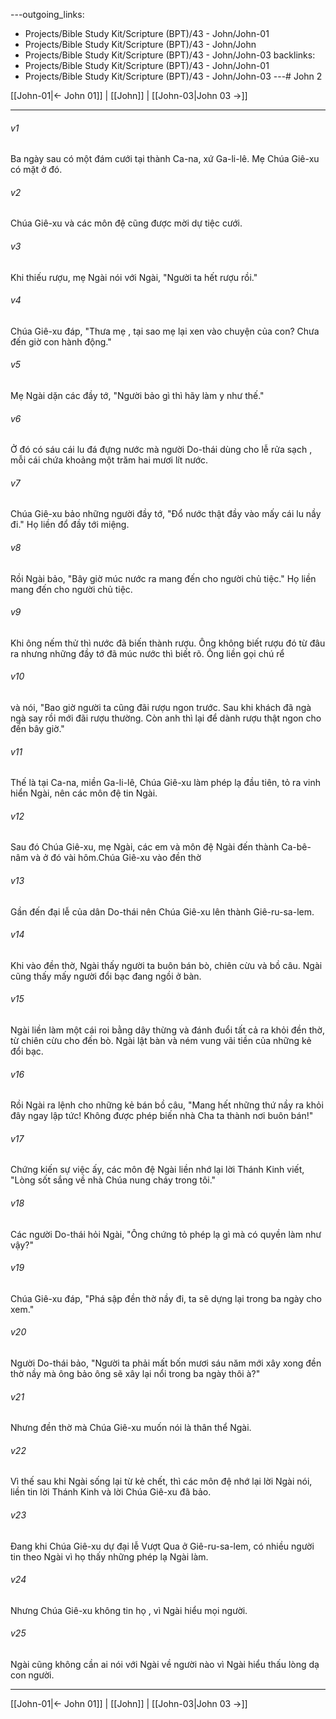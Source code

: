 ---outgoing_links:
  - Projects/Bible Study Kit/Scripture (BPT)/43 - John/John-01
  - Projects/Bible Study Kit/Scripture (BPT)/43 - John/John
  - Projects/Bible Study Kit/Scripture (BPT)/43 - John/John-03
backlinks:
  - Projects/Bible Study Kit/Scripture (BPT)/43 - John/John-01
  - Projects/Bible Study Kit/Scripture (BPT)/43 - John/John-03
---# John 2

[[John-01|← John 01]] | [[John]] | [[John-03|John 03 →]]
***



###### v1 
Ba ngày sau có một đám cưới tại thành Ca-na, xứ Ga-li-lê. Mẹ Chúa Giê-xu có mặt ở đó. 

###### v2 
Chúa Giê-xu và các môn đệ cũng được mời dự tiệc cưới. 

###### v3 
Khi thiếu rượu, mẹ Ngài nói với Ngài, "Người ta hết rượu rồi." 

###### v4 
Chúa Giê-xu đáp, "Thưa mẹ , tại sao mẹ lại xen vào chuyện của con? Chưa đến giờ con hành động." 

###### v5 
Mẹ Ngài dặn các đầy tớ, "Người bảo gì thì hãy làm y như thế." 

###### v6 
Ở đó có sáu cái lu đá đựng nước mà người Do-thái dùng cho lễ rửa sạch , mỗi cái chứa khoảng một trăm hai mươi lít nước. 

###### v7 
Chúa Giê-xu bảo những người đầy tớ, "Đổ nước thật đầy vào mấy cái lu nầy đi." Họ liền đổ đầy tới miệng. 

###### v8 
Rồi Ngài bảo, "Bây giờ múc nước ra mang đến cho người chủ tiệc." Họ liền mang đến cho người chủ tiệc. 

###### v9 
Khi ông nếm thử thì nước đã biến thành rượu. Ông không biết rượu đó từ đâu ra nhưng những đầy tớ đã múc nước thì biết rõ. Ông liền gọi chú rể 

###### v10 
và nói, "Bao giờ người ta cũng đãi rượu ngon trước. Sau khi khách đã ngà ngà say rồi mới đãi rượu thường. Còn anh thì lại để dành rượu thật ngon cho đến bây giờ." 

###### v11 
Thế là tại Ca-na, miền Ga-li-lê, Chúa Giê-xu làm phép lạ đầu tiên, tỏ ra vinh hiển Ngài, nên các môn đệ tin Ngài. 

###### v12 
Sau đó Chúa Giê-xu, mẹ Ngài, các em và môn đệ Ngài đến thành Ca-bê-nâm và ở đó vài hôm.Chúa Giê-xu vào đền thờ 

###### v13 
Gần đến đại lễ của dân Do-thái nên Chúa Giê-xu lên thành Giê-ru-sa-lem. 

###### v14 
Khi vào đền thờ, Ngài thấy người ta buôn bán bò, chiên cừu và bồ câu. Ngài cũng thấy mấy người đổi bạc đang ngồi ở bàn. 

###### v15 
Ngài liền làm một cái roi bằng dây thừng và đánh đuổi tất cả ra khỏi đền thờ, từ chiên cừu cho đến bò. Ngài lật bàn và ném vung vãi tiền của những kẻ đổi bạc. 

###### v16 
Rồi Ngài ra lệnh cho những kẻ bán bồ câu, "Mang hết những thứ nầy ra khỏi đây ngay lập tức! Không được phép biến nhà Cha ta thành nơi buôn bán!" 

###### v17 
Chứng kiến sự việc ấy, các môn đệ Ngài liền nhớ lại lời Thánh Kinh viết, "Lòng sốt sắng về nhà Chúa nung cháy trong tôi." 

###### v18 
Các người Do-thái hỏi Ngài, "Ông chứng tỏ phép lạ gì mà có quyền làm như vậy?" 

###### v19 
Chúa Giê-xu đáp, "Phá sập đền thờ nầy đi, ta sẽ dựng lại trong ba ngày cho xem." 

###### v20 
Người Do-thái bảo, "Người ta phải mất bốn mươi sáu năm mới xây xong đền thờ nầy mà ông bảo ông sẽ xây lại nổi trong ba ngày thôi à?" 

###### v21 
Nhưng đền thờ mà Chúa Giê-xu muốn nói là thân thể Ngài. 

###### v22 
Vì thế sau khi Ngài sống lại từ kẻ chết, thì các môn đệ nhớ lại lời Ngài nói, liền tin lời Thánh Kinh và lời Chúa Giê-xu đã bảo. 

###### v23 
Đang khi Chúa Giê-xu dự đại lễ Vượt Qua ở Giê-ru-sa-lem, có nhiều người tin theo Ngài vì họ thấy những phép lạ Ngài làm. 

###### v24 
Nhưng Chúa Giê-xu không tin họ , vì Ngài hiểu mọi người. 

###### v25 
Ngài cũng không cần ai nói với Ngài về người nào vì Ngài hiểu thấu lòng dạ con người.

***
[[John-01|← John 01]] | [[John]] | [[John-03|John 03 →]]
